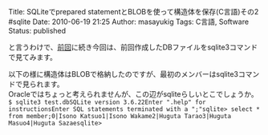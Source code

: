 Title: SQLiteでprepared statementとBLOBを使って構造体を保存(C言語)その2 #sqlite
Date: 2010-06-19 21:25
Author: masayukig
Tags: C言語, Software
Status: published

と言うわけで、[前回](http://www.0r2.info/blog/2010/06/19/sqlite%E3%81%A7prepared-statement%E3%81%A8blob%E3%82%92%E4%BD%BF%E3%81%A3%E3%81%A6%E6%A7%8B%E9%80%A0%E4%BD%93%E3%82%92%E4%BF%9D%E5%AD%98c%E8%A8%80%E8%AA%9E/)に続き今回は、前回作成したDBファイルをsqlite3コマンドで見てみます。

以下の様に構造体はBLOBで格納したのですが、最初のメンバーはsqlite3コマンドで見られます。  
Oracleではちょっと考えられませんが、この辺がsqliteらしいとこでしょうか。  
`$ sqlite3 test.dbSQLite version 3.6.22Enter ".help" for instructionsEnter SQL statements terminated with a ";"sqlite> select * from member;0|Isono Katsuo1|Isono Wakame2|Huguta Tarao3|Huguta Masuo4|Huguta Sazaesqlite> `

